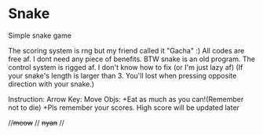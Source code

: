 # Snake
Simple snake game

The scoring system is rng but my friend called it "Gacha" :)
All codes are free af.
I dont need any piece of benefits. BTW snake is an old program.
The control system is rigged af. I don't know how to fix (or I'm just lazy af)
(If your snake's length is larger than 3. You'll lost when pressing opposite direction with your snake.)

Instruction:
Arrow Key: Move
Objs: +Eat as much as you can!(Remember not to die)
      +Pls remember your scores. High score will be updated later

//~~meow~~ // ~~nyan~~ //


